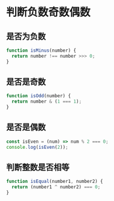 # 判断负数奇数偶数

## 是否为负数

```js
function isMinus(number) {
  return number !== number >>> 0;
}
```

## 是否是奇数

```js
function isOdd(number) {
  return number & (1 === 1);
}
```

## 是否是偶数

```js
const isEven = (num) => num % 2 === 0;
console.log(isEven(2));
```

## 判断整数是否相等

```js
function isEqual(number1, number2) {
  return (number1 ^ number2) === 0;
}
```
